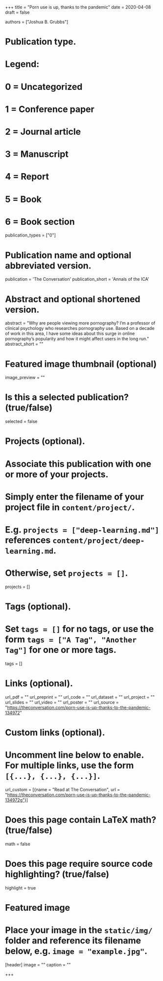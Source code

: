 +++
title = "Porn use is up, thanks to the pandemic"
date = 2020-04-08
draft = false

authors = ["Joshua B. Grubbs"]

# Publication type.
# Legend:
# 0 = Uncategorized
# 1 = Conference paper
# 2 = Journal article
# 3 = Manuscript
# 4 = Report
# 5 = Book
# 6 = Book section
publication_types = ["0"]

# Publication name and optional abbreviated version.
publication = 'The Conversation'
publication_short = 'Annals of the ICA'

# Abstract and optional shortened version.
abstract = "Why are people viewing more pornography? I’m a professor of clinical psychology who researches pornography use. Based on a decade of work in this area, I have some ideas about this surge in online pornography’s popularity and how it might affect users in the long run."
abstract_short = ""

# Featured image thumbnail (optional)
image_preview = ""

# Is this a selected publication? (true/false)
selected = false

# Projects (optional).
#   Associate this publication with one or more of your projects.
#   Simply enter the filename of your project file in `content/project/`.
#   E.g. `projects = ["deep-learning.md"]` references `content/project/deep-learning.md`.
#   Otherwise, set `projects = []`.
projects = []

# Tags (optional).
#   Set `tags = []` for no tags, or use the form `tags = ["A Tag", "Another Tag"]` for one or more tags.
tags = []

# Links (optional).
url_pdf = ""
url_preprint = ""
url_code = ""
url_dataset = ""
url_project = ""
url_slides = ""
url_video = ""
url_poster = ""
url_source = "https://theconversation.com/porn-use-is-up-thanks-to-the-pandemic-134972"

# Custom links (optional).
#   Uncomment line below to enable. For multiple links, use the form `[{...}, {...}, {...}]`.

url_custom = [{name = "Read at The Conversation", url = "https://theconversation.com/porn-use-is-up-thanks-to-the-pandemic-134972g"}]

# Does this page contain LaTeX math? (true/false)
math = false

# Does this page require source code highlighting? (true/false)
highlight = true

# Featured image
# Place your image in the `static/img/` folder and reference its filename below, e.g. `image = "example.jpg"`.
[header]
image = ""
caption = ""

+++
